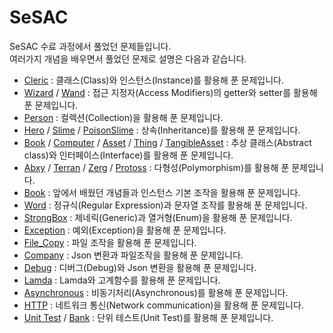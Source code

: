# SeSAC

SeSAC 수료 과정에서 풀었던 문제들입니다. <br>
여러가지 개념을 배우면서 풀었던 문제로 설명은 다음과 같습니다.
- [Cleric](https://github.com/sinbee0402/Flutter/blob/SeSAC/Cleric.dart) : 클래스(Class)와 인스턴스(Instance)를 활용해 푼 문제입니다.
- [Wizard](https://github.com/sinbee0402/Flutter/blob/SeSAC/wizard.dart) / [Wand](https://github.com/sinbee0402/Flutter/blob/SeSAC/wand.dart) : 접근 지정자(Access Modifiers)의 getter와 setter를 활용해 푼 문제입니다. 
- [Person](https://github.com/sinbee0402/Flutter/blob/SeSAC/Person.dart) : 컬렉션(Collection)을 활용해 푼 문제입니다.
- [Hero](https://github.com/sinbee0402/Flutter/blob/SeSAC/hero.dart) / [Slime](https://github.com/sinbee0402/Flutter/blob/SeSAC/slime.dart) / [PoisonSlime](https://github.com/sinbee0402/Flutter/blob/SeSAC/poison_slime.dart) : 상속(Inheritance)를 활용해 푼 문제입니다. 
- [Book](https://github.com/sinbee0402/Flutter/blob/SeSAC/book.dart) / [Computer](https://github.com/sinbee0402/Flutter/blob/SeSAC/computer.dart) / [Asset](https://github.com/sinbee0402/Flutter/blob/SeSAC/asset.dart) / [Thing](https://github.com/sinbee0402/Flutter/blob/SeSAC/thing.dart) / [TangibleAsset](https://github.com/sinbee0402/Flutter/blob/SeSAC/tangible_asset.dart) : 추상 클래스(Abstract class)와 인터페이스(Interface)를 활용해 푼 문제입니다.
- [Abxy](https://github.com/sinbee0402/Flutter/blob/SeSAC/abxy.dart) / [Terran](https://github.com/sinbee0402/Flutter/blob/SeSAC/terran.dart) / [Zerg](https://github.com/sinbee0402/Flutter/blob/SeSAC/zerg.dart) / [Protoss](https://github.com/sinbee0402/Flutter/blob/SeSAC/protoss.dart) : 다형성(Polymorphism)를 활용해 푼 문제입니다.
- [Book](https://github.com/sinbee0402/Flutter/blob/SeSAC/Book.dart) : 앞에서 배웠던 개념들과 인스턴스 기본 조작을 활용해 푼 문제입니다.
- [Word](https://github.com/sinbee0402/Flutter/blob/SeSAC/word.dart) : 정규식(Regular Expression)과 문자열 조작를 활용해 푼 문제입니다.
- [StrongBox](https://github.com/sinbee0402/Flutter/blob/SeSAC/strongBox.dart) : 제네릭(Generic)과 열거형(Enum)을 활용해 푼 문제입니다.
- [Exception](https://github.com/sinbee0402/Flutter/blob/SeSAC/exception.dart) : 예외(Exception)을 활용해 푼 문제입니다.
- [File_Copy](https://github.com/sinbee0402/Flutter/tree/SeSAC/file_copy) : 파일 조작을 활용해 푼 문제입니다.
- [Company](https://github.com/sinbee0402/Flutter/tree/SeSAC/company) : Json 변환과 파일조작을 활용해 푼 문제입니다.
- [Debug](https://github.com/sinbee0402/Flutter/tree/SeSAC/debug) : 디버그(Debug)와 Json 변환을 활용해 푼 문제입니다.
- [Lamda](https://github.com/sinbee0402/Flutter/tree/SeSAC/lamda_function) : Lamda와 고계함수를 활용해 푼 문제입니다.
- [Asynchronous](https://github.com/sinbee0402/Flutter/tree/SeSAC/Asynchronous) : 비동기처리(Asynchronous)를 활용해 푼 문제입니다.
- [HTTP](https://github.com/sinbee0402/Flutter/tree/SeSAC/HTTP) : 네트워크 통신(Network communication)을 활용해 푼 문제입니다.
- [Unit Test](https://github.com/sinbee0402/Flutter/tree/SeSAC/test) / [Bank]() : 단위 테스트(Unit Test)를 활용해 푼 문제입니다.
